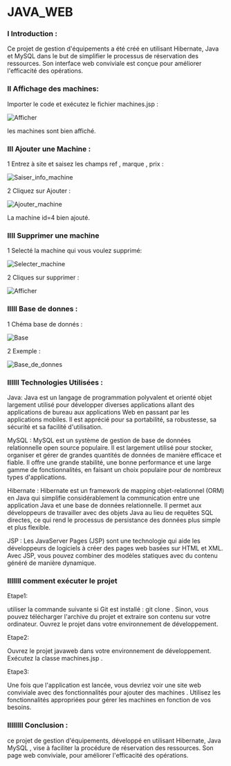 # JAVA_WEB

### I Introduction :

   Ce projet de gestion d'équipements a été créé en utilisant Hibernate, Java et MySQL dans le but de simplifier le processus de réservation des ressources. Son interface web conviviale est conçue pour améliorer l'efficacité des opérations.
 
### II Affichage des machines:

Importer le code et exécutez le fichier machines.jsp  :

![Afficher](https://github.com/ELMOUWAHID-AYOUB/JDBC/assets/130571009/cdbfe53d-2567-4491-9c73-c45783aae414)

les machines sont bien affiché.

### III Ajouter une Machine :

1 Entrez à site et saisez les champs ref , marque , prix :

![Saiser_info_machine](https://github.com/ELMOUWAHID-AYOUB/JDBC/assets/130571009/de576e0c-dbcb-47ed-9dc8-7a120b7aac6d)

2 Cliquez sur Ajouter :

![Ajouter_machine](https://github.com/ELMOUWAHID-AYOUB/JDBC/assets/130571009/6e447c89-4662-43b8-b0f9-c359ea75841d)

La machine id=4 bien ajouté.

###  IIII Supprimer une machine 

1 Selecté la machine qui vous voulez supprimé:

![Selecter_machine](https://github.com/ELMOUWAHID-AYOUB/JDBC/assets/130571009/6e447c89-4662-43b8-b0f9-c359ea75841d)


2 Cliques  sur supprimer :

![Afficher](https://github.com/ELMOUWAHID-AYOUB/JDBC/assets/130571009/cdbfe53d-2567-4491-9c73-c45783aae414)


### IIIII Base de donnes :

1 Chéma base de donnés :

![Base](https://github.com/ELMOUWAHID-AYOUB/JDBC/assets/130571009/9cde29ac-7145-4b38-bb9e-c7c5a1f7e825)

2 Exemple :

![Base_de_donnes](https://github.com/ELMOUWAHID-AYOUB/JDBC/assets/130571009/a4b6c0c2-694d-4e77-99f9-0372ffb22837)


### IIIIII Technologies Utilisées :

Java: Java est un langage de programmation polyvalent et orienté objet largement utilisé pour développer diverses applications allant des applications de bureau aux applications Web en passant par les applications mobiles. Il est apprécié pour sa portabilité, sa robustesse, sa sécurité et sa facilité d'utilisation.

MySQL : MySQL est un système de gestion de base de données relationnelle open source populaire. Il est largement utilisé pour stocker, organiser et gérer de grandes quantités de données de manière efficace et fiable. Il offre une grande stabilité, une bonne performance et une large gamme de fonctionnalités, en faisant un choix populaire pour de nombreux types d'applications.

Hibernate : Hibernate est un framework de mapping objet-relationnel (ORM) en Java qui simplifie considérablement la communication entre une application Java et une base de données relationnelle. Il permet aux développeurs de travailler avec des objets Java au lieu de requêtes SQL directes, ce qui rend le processus de persistance des données plus simple et plus flexible.

JSP : 
Les JavaServer Pages (JSP) sont une technologie qui aide les développeurs de logiciels à créer des pages web basées sur HTML et XML. Avec JSP, vous pouvez combiner des modèles statiques avec du contenu généré de manière dynamique.

###  IIIIIII comment exécuter le projet 

Etape1:

utiliser la commande suivante si Git est installé : git clone <lien-du-projet>.
Sinon, vous pouvez télécharger l'archive du projet et extraire son contenu sur votre ordinateur.
Ouvrez le projet  dans votre environnement de développement.

Etape2:

Ouvrez le projet javaweb dans votre environnement de développement.
Exécutez la classe machines.jsp .

Etape3:

Une fois que l'application  est lancée, vous devriez voir une site web conviviale avec des fonctionnalités pour ajouter des machines .
Utilisez les fonctionnalités appropriées pour gérer les machines  en fonction de vos besoins.

### IIIIIIII Conclusion :

 ce projet de gestion d'équipements, développé en utilisant Hibernate, Java MySQL , vise à faciliter la procédure de réservation des ressources. Son page web conviviale, pour améliorer l'efficacité des opérations.





